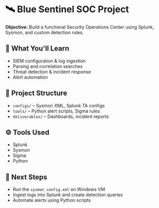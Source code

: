 # 🛰️ Blue Sentinel SOC Project

**Objective:** Build a functional Security Operations Center using Splunk, Sysmon, and custom detection rules.

## 🧪 What You'll Learn
- SIEM configuration & log ingestion
- Parsing and correlation searches
- Threat detection & incident response
- Alert automation

## 📁 Project Structure
- `configs/` – Sysmon XML, Splunk TA configs
- `tools/` – Python alert scripts, Sigma rules
- `deliverables/` – Dashboards, incident reports

## ⚙️ Tools Used
- Splunk
- Sysmon
- Sigma
- Python

## 🚀 Next Steps
- Run the `sysmon_config.xml` on Windows VM  
- Ingest logs into Splunk and create detection queries  
- Automate alerts using Python scripts

